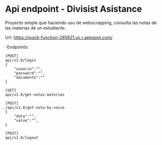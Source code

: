 # Api endpoint - Divisist Asistance

Proyecto simple que haciendo uso de webscrapping, consulta las notas de las materias de un estudiante.

Url:
https://quick-function-285821.uc.r.appspot.com/

-Endpoints:
```
[POST]
api/v1.0/login
{
    "usuario":"",
    "password":"",
    "documento":""
}

[GET]
api/v1.0/get-notas-materias

[POST]
/api/v1.0/get-nota-by-voice
{
    "data":"",
    "value":"",
}

[POST]
api/v1.0/logout

```

